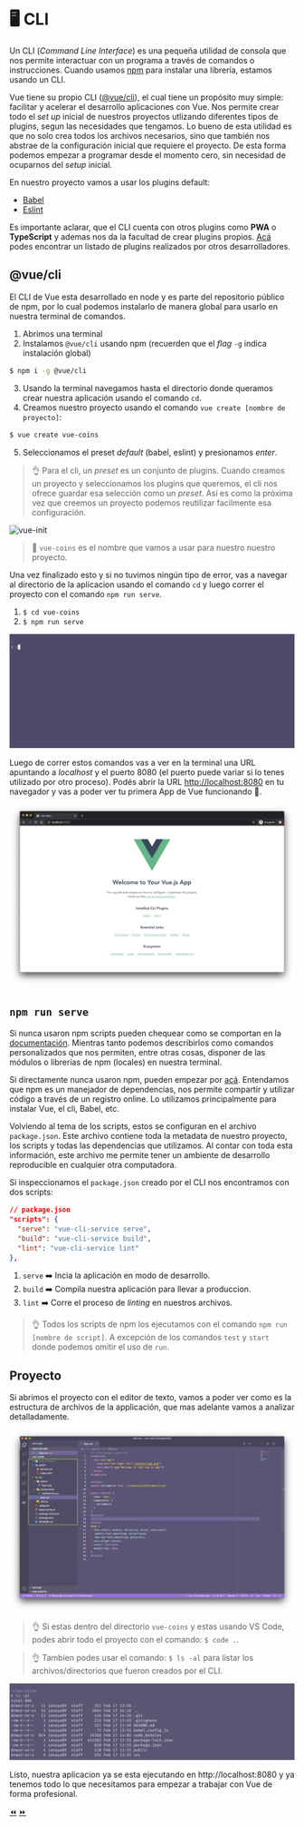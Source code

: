 # 🖥 CLI

Un CLI (*Command Line Interface*) es una pequeña utilidad de consola que nos permite interactuar con un programa a través de comandos o instrucciones. Cuando usamos [npm](https://www.npmjs.com/) para instalar una librería, estamos usando un CLI.

Vue tiene su propio CLI ([@vue/cli](https://cli.vuejs.org/)), el cual tiene un propósito muy simple: facilitar y acelerar el desarrollo aplicaciones con Vue. Nos permite crear todo el *set up* inicial de nuestros proyectos utlizando diferentes tipos de plugins, segun las necesidades que tengamos. Lo bueno de esta utilidad es que no solo crea todos los archivos necesarios, sino que también nos abstrae de la configuración inicial que requiere el proyecto. De esta forma podemos empezar a programar desde el momento cero, sin necesidad de ocuparnos del *setup* inicial.

En nuestro proyecto vamos a usar los plugins default:
- [Babel](https://cli.vuejs.org/core-plugins/babel.html)
- [Eslint](https://cli.vuejs.org/core-plugins/eslint.html)

Es importante aclarar, que el CLI cuenta con otros plugins como **PWA** o **TypeScript** y ademas nos da la facultad de crear plugins propios. [Acá](https://awesomejs.dev/for/vue-cli/) podes encontrar un listado de plugins realizados por otros desarrolladores.

## @vue/cli
El CLI de Vue esta desarrollado en node y es parte del repositorio público de npm, por lo cual podemos instalarlo de manera global para usarlo en nuestra terminal de comandos.

1. Abrimos una terminal
2. Instalamos `@vue/cli` usando npm (recuerden que el *flag* `-g` indica instalación global)
```bash
$ npm i -g @vue/cli
```
3. Usando la terminal navegamos hasta el directorio donde queramos crear nuestra aplicación usando el comando `cd`.
4. Creamos nuestro proyecto usando el comando `vue create [nombre de proyecto]`:
```bash
$ vue create vue-coins
```
5. Seleccionamos el preset *default* (babel, eslint) y presionamos *enter*.


> 👌 Para el cli, un *preset* es un conjunto de plugins. Cuando creamos un proyecto y seleccionamos los plugins que queremos, el cli nos ofrece guardar esa selección como un *preset*. Así es como la próxima vez que creemos un proyecto podemos reutilizar facilmente esa configuración.

![vue-init](../img/cli.gif)

> 💸 `vue-coins` es el nombre que vamos a usar para nuestro nuestro proyecto.

Una vez finalizado esto y si no tuvimos ningún tipo de error, vas a navegar al directorio de la aplicacion usando el comando `cd` y luego correr el proyecto con el comando `npm run serve`.

1. `$ cd vue-coins`
2. `$ npm run serve`

![serve](../img/serve.gif)

Luego de correr estos comandos vas a ver en la terminal una URL apuntando a *localhost* y el puerto 8080 (el puerto puede variar si lo tenes utilizado por otro proceso). Podés abrir la URL [http://localhost:8080](http://localhost:8080) en tu navegador y vas a poder ver tu primera App de Vue funcionando 🙌.

![my-app](../img/my-app.png)

## `npm run serve`

Si nunca usaron npm scripts pueden chequear como se comportan en la [documentación](https://docs.npmjs.com/misc/scripts). Mientras tanto podemos describirlos como comandos personalizados que nos permiten, entre otras cosas, disponer de las módulos o librerías de npm (locales) en nuestra terminal.

Si directamente nunca usaron npm, pueden empezar por [acá](https://docs.npmjs.com/getting-started/what-is-npm). Entendamos que npm es un manejador de dependencias, nos permite compartir y utilizar código a través de un registro online. Lo utilizamos principalmente para instalar Vue, el cli, Babel, etc.

Volviendo al tema de los scripts, estos se configuran en el archivo `package.json`. Este archivo contiene toda la metadata de nuestro proyecto, los scripts y todas las dependencias que utilizamos. Al contar con toda esta información, este archivo me permite tener un ambiente de desarrollo reproducible en cualquier otra computadora.

Si inspeccionamos el `package.json` creado por el CLI nos encontramos con dos scripts:

```json
// package.json
"scripts": {
  "serve": "vue-cli-service serve",
  "build": "vue-cli-service build",
  "lint": "vue-cli-service lint"
},
```

1. `serve` ➡️ Incia la aplicación en modo de desarrollo.
2. `build` ➡️ Compila nuestra aplicación para llevar a produccion.
3. `lint`  ➡️ Corre el proceso de *linting* en nuestros archivos.

> 👌 Todos los scripts de npm los ejecutamos con el comando `npm run [nombre de script]`. A excepción de los comandos `test` y `start` donde podemos omitir el uso de `run`.


## Proyecto

Si abrimos el proyecto con el editor de texto, vamos a poder ver como es la estructura de archivos de la applicación, que mas adelante vamos a analizar detalladamente.

![my-app](../img/vs-code-project.png)

> 👌 Si estas dentro del directorio `vue-coins` y estas usando VS Code, podes abrir todo el proyecto con el comando: `$ code .`.

> 👌 Tambien podes usar el comando: `$ ls -al` para listar los archivos/directorios que fueron creados por el CLI.

![my-app](../img/ls-al.png)


Listo, nuestra aplicacion ya se esta ejecutando en http://localhost:8080 y ya tenemos todo lo que necesitamos para empezar a trabajar con Vue de forma profesional.

[⏪](https://github.com/ianaya89/workshop-vuejs/blob/master/ex/05.md)  [⏩](https://github.com/ianaya89/workshop-vuejs/blob/master/ex/07.md)
